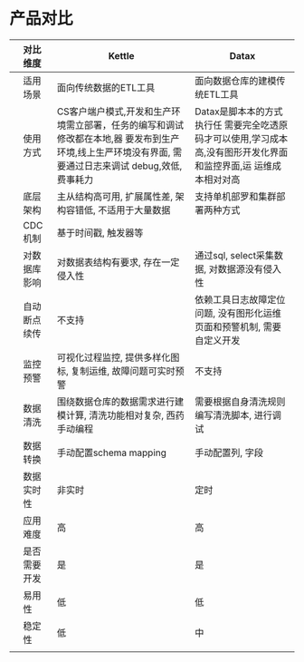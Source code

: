 # 产品对比

|      | 对比维度     | **Kettle**                                                   | Datax                                                        |
| ---- | :----------- | ------------------------------------------------------------ | ------------------------------------------------------------ |
|      | 适用场景     | 面向传统数据的ETL工具                                        | 面向数据仓库的建模传统ETL工具                                |
|      | 使用方式     | CS客户端户模式,开发和生产环境需立部署，任务的编写和调试修改都在本地,器 要发布到生产环境,线上生严环境没有界面, 需要通过日志来调试 debug,效低, 费事耗力 | Datax是脚本本的方式执行任 需要完全吃透原码才可以使用,学习成本高,没有图形开发化界面和监控界面,运 运维成本相对对高 |
|      | 底层架构     | 主从结构高可用, 扩展属性差, 架构容错低, 不适用于大量数据     | 支持单机部罗和集群部署两种方式                               |
|      | CDC机制      | 基于时间戳, 触发器等                                         |                                                              |
|      | 对数据库影响 | 对数据表结构有要求, 存在一定侵入性                           | 通过sql, select采集数据, 对数据源没有侵入性                  |
|      | 自动断点续传 | 不支持                                                       | 依赖工具日志故障定位问题, 没有图形化运维页面和预警机制, 需要自定义开发 |
|      | 监控预警     | 可视化过程监控, 提供多样化图标, 复制运维, 故障问题可实时预警 | 不支持                                                       |
|      | 数据清洗     | 围绕数据仓库的数据需求进行建模计算, 清洗功能相对复杂, 西药手动编程 | 需要根据自身清洗规则编写清洗脚本, 进行调试                   |
|      | 数据转换     | 手动配置schema mapping                                       | 手动配置列, 字段                                             |
|      | 数据实时性   | 非实时                                                       | 定时                                                         |
|      | 应用难度     | 高                                                           | 高                                                           |
|      | 是否需要开发 | 是                                                           | 是                                                           |
|      | 易用性       | 低                                                           | 低                                                           |
|      | 稳定性       | 低                                                           | 中                                                           |
|      |              |                                                              |                                                              |

